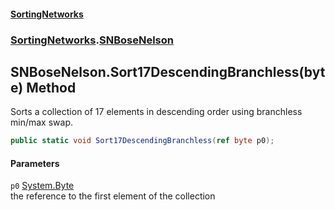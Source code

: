#### [SortingNetworks](index.md 'index')
### [SortingNetworks](SortingNetworks.md 'SortingNetworks').[SNBoseNelson](SortingNetworks_SNBoseNelson.md 'SortingNetworks.SNBoseNelson')
## SNBoseNelson.Sort17DescendingBranchless(byte) Method
Sorts a collection of 17 elements in descending order using branchless min/max swap.  
```csharp
public static void Sort17DescendingBranchless(ref byte p0);
```
#### Parameters
<a name='SortingNetworks_SNBoseNelson_Sort17DescendingBranchless(byte)_p0'></a>
`p0` [System.Byte](https://docs.microsoft.com/en-us/dotnet/api/System.Byte 'System.Byte')  
the reference to the first element of the collection
  
